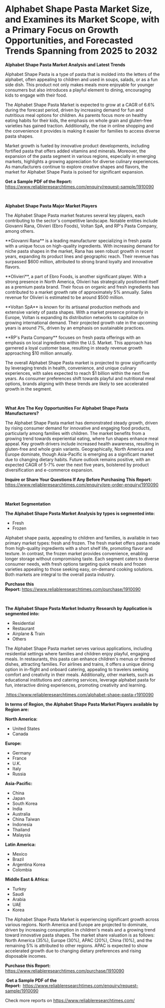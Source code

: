 <p><h1>Alphabet Shape Pasta Market Size, and Examines its Market Scope, with a Primary Focus on Growth Opportunities, and Forecasted Trends Spanning from 2025 to 2032</h1></p><p><strong>Alphabet Shape Pasta Market Analysis and Latest Trends</strong></p>
<p><p>Alphabet Shape Pasta is a type of pasta that is molded into the letters of the alphabet, often appealing to children and used in soups, salads, or as a fun side dish. This product not only makes meals more enjoyable for younger consumers but also introduces a playful element to dining, encouraging kids to engage with their food.</p><p>The Alphabet Shape Pasta Market is expected to grow at a CAGR of 6.6% during the forecast period, driven by increasing demand for fun and nutritious meal options for children. As parents focus more on healthy eating habits for their kids, the emphasis on whole grain and gluten-free varieties has gained traction. Additionally, the rise in online shopping and the convenience it provides is making it easier for families to access diverse pasta shapes.</p><p>Market growth is fueled by innovative product developments, including fortified pasta that offers added vitamins and minerals. Moreover, the expansion of the pasta segment in various regions, especially in emerging markets, highlights a growing appreciation for diverse culinary experiences. As manufacturers continue to explore creative shapes and flavors, the market for Alphabet Shape Pasta is poised for significant expansion.</p></p>
<p><strong>Get a Sample PDF of the Report:&nbsp;</strong> <a href="https://www.reliableresearchtimes.com/enquiry/request-sample/1910090?utm_campaign=1581&utm_medium=2&utm_source=Github&utm_content=ia&utm_term=14022025&utm_id=alphabet-shape-pasta">https://www.reliableresearchtimes.com/enquiry/request-sample/1910090</a></p>
<p>&nbsp;</p>
<p><strong>Alphabet Shape Pasta Major Market Players</strong></p>
<p><p>The Alphabet Shape Pasta market features several key players, each contributing to the sector's competitive landscape. Notable entities include Giovanni Rana, Olivieri (Ebro Foods), Voltan SpA, and RP's Pasta Company, among others. </p><p>**Giovanni Rana** is a leading manufacturer specializing in fresh pasta with a unique focus on high-quality ingredients. With increasing demand for niche pasta shapes in the market, Rana has seen robust growth in recent years, expanding its product lines and geographic reach. Their revenue has surpassed $600 million, attributed to strong brand loyalty and innovative flavors.</p><p>**Olivieri**, a part of Ebro Foods, is another significant player. With a strong presence in North America, Olivieri has strategically positioned itself as a premium pasta brand. Their focus on organic and fresh ingredients has contributed to a market growth rate of approximately 5% annually. Sales revenue for Olivieri is estimated to be around $500 million.</p><p>**Voltan SpA** is known for its artisanal production methods and extensive variety of pasta shapes. With a market presence primarily in Europe, Voltan is expanding its distribution networks to capitalize on growing international demand. Their projected growth rate in the upcoming years is around 7%, driven by an emphasis on sustainable practices.</p><p>**RP's Pasta Company** focuses on fresh pasta offerings with an emphasis on local ingredients within the U.S. Market. This approach has garnered a loyal customer base, resulting in steady revenue growth approaching $10 million annually.</p><p>The overall Alphabet Shape Pasta market is projected to grow significantly by leveraging trends in health, convenience, and unique culinary experiences, with sales expected to reach $1 billion within the next five years. As consumer preferences shift towards playful and nutritional meal options, brands aligning with these trends are likely to see accelerated growth in the segment.</p></p>
<p>&nbsp;</p>
<p><strong>What Are The Key Opportunities For Alphabet Shape Pasta Manufacturers?</strong></p>
<p><p>The Alphabet Shape Pasta market has demonstrated steady growth, driven by rising consumer demand for innovative and engaging food products, particularly among families with children. The market benefits from a growing trend towards experiential eating, where fun shapes enhance meal appeal. Key growth drivers include increased health awareness, resulting in gluten-free and whole grain variants. Geographically, North America and Europe dominate, though Asia-Pacific is emerging as a significant market due to changing dietary habits. Future outlook remains positive, with an expected CAGR of 5-7% over the next five years, bolstered by product diversification and e-commerce expansion.</p></p>
<p><strong>Inquire or Share Your Questions If Any Before Purchasing This Report:</strong> <a href="https://www.reliableresearchtimes.com/enquiry/pre-order-enquiry/1910090?utm_campaign=1581&utm_medium=2&utm_source=Github&utm_content=ia&utm_term=14022025&utm_id=alphabet-shape-pasta">https://www.reliableresearchtimes.com/enquiry/pre-order-enquiry/1910090</a></p>
<p>&nbsp;</p>
<p><strong>Market Segmentation</strong></p>
<p><strong>The Alphabet Shape Pasta Market Analysis by types is segmented into:</strong></p>
<p><ul><li>Fresh</li><li>Frozen</li></ul></p>
<p><p>Alphabet shape pasta, appealing to children and families, is available in two primary market types: fresh and frozen. The fresh market offers pasta made from high-quality ingredients with a short shelf life, promoting flavor and texture. In contrast, the frozen market provides convenience, enabling longer storage without compromising taste. Each segment caters to diverse consumer needs, with fresh options targeting quick meals and frozen varieties appealing to those seeking easy, on-demand cooking solutions. Both markets are integral to the overall pasta industry.</p></p>
<p><strong>Purchase this Report:&nbsp;</strong><a href="https://www.reliableresearchtimes.com/purchase/1910090?utm_campaign=1581&utm_medium=2&utm_source=Github&utm_content=ia&utm_term=14022025&utm_id=alphabet-shape-pasta">https://www.reliableresearchtimes.com/purchase/1910090</a></p>
<p>&nbsp;</p>
<p><strong>The Alphabet Shape Pasta Market Industry Research by Application is segmented into:</strong></p>
<p><ul><li>Residential</li><li>Restaurant</li><li>Airplane & Train</li><li>Others</li></ul></p>
<p><p>The Alphabet Shape Pasta market serves various applications, including residential settings where families and children enjoy playful, engaging meals. In restaurants, this pasta can enhance children's menus or themed dishes, attracting families. For airlines and trains, it offers a unique dining option in in-flight and onboard catering, appealing to travelers seeking comfort and creativity in their meals. Additionally, other markets, such as educational institutions and catering services, leverage alphabet pasta for fun, interactive dining experiences, promoting creativity and learning.</p></p>
<p><a href="https://www.reliableresearchtimes.com/alphabet-shape-pasta-r1910090?utm_campaign=1581&utm_medium=2&utm_source=Github&utm_content=ia&utm_term=14022025&utm_id=alphabet-shape-pasta">&nbsp;https://www.reliableresearchtimes.com/alphabet-shape-pasta-r1910090</a></p>
<p><strong>In terms of Region, the Alphabet Shape Pasta Market Players available by Region are:</strong></p>
<p>
    <p> <strong> North America: </strong>
        <ul>
            <li>United States</li>
            <li>Canada</li>
        </ul>
        </p> 
    <p> <strong> Europe: </strong>
        <ul>
            <li>Germany</li>
            <li>France</li>
            <li>U.K.</li>
            <li>Italy</li>
            <li>Russia</li>
        </ul>
        </p> 
    <p> <strong> Asia-Pacific: </strong>
        <ul>
            <li>China</li>
            <li>Japan</li>
            <li>South Korea</li>
            <li>India</li>
            <li>Australia</li>
            <li>China Taiwan</li>
            <li>Indonesia</li>
            <li>Thailand</li>
            <li>Malaysia</li>
        </ul>
        </p> 
    <p> <strong> Latin America: </strong>
        <ul>
            <li>Mexico</li>
            <li>Brazil</li>
            <li>Argentina Korea</li>
            <li>Colombia</li>
        </ul>
        </p> 
    <p> <strong> Middle East & Africa: </strong>
        <ul>
            <li>Turkey</li>
            <li>Saudi</li>
            <li>Arabia</li>
            <li>UAE</li>
            <li>Korea</li>
        </ul>
    </p>
    </p>
<p><p>The Alphabet Shape Pasta Market is experiencing significant growth across various regions. North America and Europe are projected to dominate, driven by increasing consumption in children's meals and a growing trend toward innovative pasta shapes. The market share valuation is as follows: North America (35%), Europe (30%), APAC (20%), China (10%), and the remaining 5% is attributed to other regions. APAC is expected to show accelerated growth due to changing dietary preferences and rising disposable incomes.</p></p>
<p><strong>Purchase this Report: </strong><a href="https://www.reliableresearchtimes.com/purchase/1910090?utm_campaign=1581&utm_medium=2&utm_source=Github&utm_content=ia&utm_term=14022025&utm_id=alphabet-shape-pasta">https://www.reliableresearchtimes.com/purchase/1910090</a></p>
<p>&nbsp;<strong>Get a Sample PDF of the Report:&nbsp;&nbsp;</strong><a href="https://www.reliableresearchtimes.com/enquiry/request-sample/1910090?utm_campaign=1581&utm_medium=2&utm_source=Github&utm_content=ia&utm_term=14022025&utm_id=alphabet-shape-pasta">https://www.reliableresearchtimes.com/enquiry/request-sample/1910090</a></p>
<p><strong></strong></p>
<p>Check more reports on <a href="https://www.reliableresearchtimes.com/?utm_campaign=1581&utm_medium=2&utm_source=Github&utm_content=ia&utm_term=14022025&utm_id=alphabet-shape-pasta">https://www.reliableresearchtimes.com/</a></p>